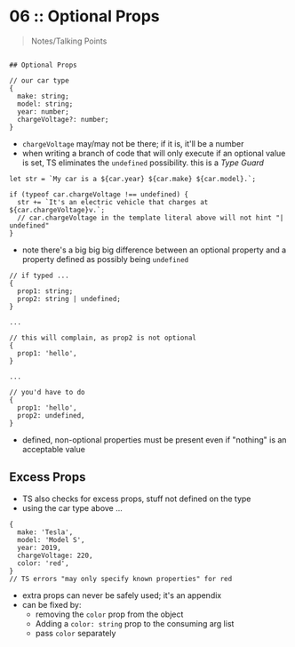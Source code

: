 # 06 :: Optional Props

> Notes/Talking Points

```

## Optional Props

// our car type
{
  make: string;
  model: string;
  year: number;
  chargeVoltage?: number;
}
```

* `chargeVoltage` may/may not be there; if it is, it'll be a number
* when writing a branch of code that will only execute if an optional value is set, TS eliminates the `undefined` possibility. this is a *Type Guard*

```
let str = `My car is a ${car.year} ${car.make} ${car.model}.`;

if (typeof car.chargeVoltage !== undefined) {
  str += `It's an electric vehicle that charges at ${car.chargeVoltage}v.`;
  // car.chargeVoltage in the template literal above will not hint "| undefined"
}
```

* note there's a big big big difference between an optional property and a property defined as possibly being `undefined`

```
// if typed ...
{
  prop1: string;
  prop2: string | undefined;
}

...

// this will complain, as prop2 is not optional
{
  prop1: 'hello',
}

...

// you'd have to do 
{
  prop1: 'hello',
  prop2: undefined,
}
```

* defined, non-optional properties must be present even if "nothing" is an acceptable value

## Excess Props

* TS also checks for excess props, stuff not defined on the type
* using the car type above ...

```
{
  make: 'Tesla',
  model: 'Model S',
  year: 2019,
  chargeVoltage: 220,
  color: 'red',
}
// TS errors "may only specify known properties" for red
```

* extra props can never be safely used; it's an appendix
* can be fixed by:
  * removing the `color` prop from the object
  * Adding a `color: string` prop to the consuming arg list
  * pass `color` separately
